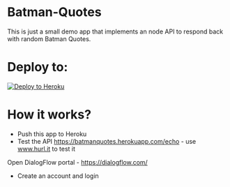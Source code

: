 # Batman-Quotes

This is just a small demo app that implements an node API to respond back with random Batman Quotes.

# Deploy to:
[![Deploy to Heroku](https://www.herokucdn.com/deploy/button.svg)](https://heroku.com/deploy)

# How it works?
- Push this app to Heroku
- Test the API https://batmanquotes.herokuapp.com/echo - use www.hurl.it to test it

Open DialogFlow portal - https://dialogflow.com/
- Create an account and login
